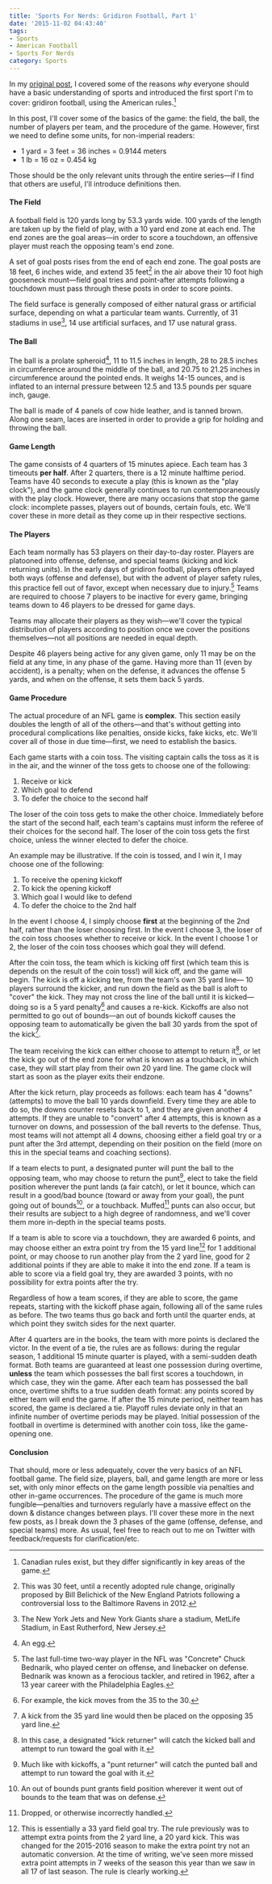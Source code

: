 ```yaml
---
title: 'Sports For Nerds: Gridiron Football, Part 1'
date: '2015-11-02 04:43:40'
tags:
- Sports
- American Football
- Sports For Nerds
category: Sports
---
```


In my [original post][0], I covered some of the reasons *why* everyone should
have a basic understanding of sports and introduced the first sport I'm to
cover: gridiron football, using the American rules.[^1]

In this post, I'll cover some of the basics of the game: the field, the ball,
the number of players per team, and the procedure of the game. However, first we
need to define some units, for non-imperial readers:

* 1 yard = 3 feet = 36 inches = 0.9144 meters
* 1 lb = 16 oz = 0.454 kg

Those should be the only relevant units through the entire series&mdash;if I
find that others are useful, I'll introduce definitions then.

#### The Field

A football field is 120 yards long by 53.3 yards wide. 100 yards of the length
are taken up by the field of play, with a 10 yard end zone at each end. The end
zones are the goal areas&mdash;in order to score a touchdown, an offensive
player must reach the opposing team's end zone.

A set of goal posts rises from the end of each end zone. The goal posts are 18
feet, 6 inches wide, and extend 35 feet[^2] in the air above their 10 foot high
gooseneck mount&mdash;field goal tries and point-after attempts following a
touchdown must pass through these posts in order to score points.

The field surface is generally composed of either natural grass or artificial
surface, depending on what a particular team wants. Currently, of 31 stadiums in
use[^3], 14 use artificial surfaces, and 17 use natural grass.

#### The Ball

The ball is a prolate spheroid[^4], 11 to 11.5 inches in length, 28 to 28.5
inches in circumference around the middle of the ball, and 20.75 to 21.25 inches
in circumference around the pointed ends. It weighs 14-15 ounces, and is
inflated to an internal pressure between 12.5 and 13.5 pounds per square inch,
gauge.

The ball is made of 4 panels of cow hide leather, and is tanned brown. Along one
seam, laces are inserted in order to provide a grip for holding and throwing the
ball.

#### Game Length

The game consists of 4 quarters of 15 minutes apiece. Each team has 3 timeouts
**per half**. After 2 quarters, there is a 12 minute halftime period. Teams have
40 seconds to execute a play (this is known as the "play clock"), and the game
clock generally continues to run contemporaneously with the play clock. However,
there are many occasions that stop the game clock: incomplete passes, players
out of bounds, certain fouls, etc. We'll cover these in more detail as they come
up in their respective sections.

#### The Players

Each team normally has 53 players on their day-to-day roster. Players are
platooned into offense, defense, and special teams (kicking and kick returning
units). In the early days of gridiron football, players often played both ways
(offense and defense), but with the advent of player safety rules, this practice
fell out of favor, except when necessary due to injury.[^5] Teams are required
to choose 7 players to be inactive for every game, bringing teams down to 46
players to be dressed for game days.

Teams may allocate their players as they wish&mdash;we'll cover the typical
distribution of players according to position once we cover the positions
themselves&mdash;not all positions are needed in equal depth.

Despite 46 players being active for any given game, only 11 may be on the field
at any time, in any phase of the game. Having more than 11 (even by accident),
is a penalty; when on the defense, it advances the offense 5 yards, and when on
the offense, it sets them back 5 yards.

#### Game Procedure

The actual procedure of an NFL game is **complex**. This section easily doubles
the length of all of the others&mdash;and that's without getting into procedural
complications like penalties, onside kicks, fake kicks, etc. We'll cover all of
those in due time&mdash;first, we need to establish the basics.

Each game starts with a coin toss. The visiting captain calls the toss as it is
in the air, and the winner of the toss gets to choose one of the following:

1. Receive or kick
2. Which goal to defend
3. To defer the choice to the second half

The loser of the coin toss gets to make the other choice. Immediately before the
start of the second half, each team's captains must inform the referee of their
choices for the second half. The loser of the coin toss gets the first choice,
unless the winner elected to defer the choice.

An example may be illustrative. If the coin is tossed, and I win it, I may
choose one of the following:

1. To receive the opening kickoff
2. To kick the opening kickoff
3. Which goal I would like to defend
4. To defer the choice to the 2nd half

In the event I choose 4, I simply choose **first** at the beginning of the 2nd
half, rather than the loser choosing first. In the event I choose 3, the loser
of the coin toss chooses whether to receive or kick. In the event I choose 1 or
2, the loser of the coin toss chooses which goal they will defend.

After the coin toss, the team which is kicking off first (which team this is
depends on the result of the coin toss!) will kick off, and the game will begin.
The kick is off a kicking tee, from the team's own 35 yard line&mdash; 10
players surround the kicker, and run down the field as the ball is aloft to
"cover" the kick. They may not cross the line of the ball until it is
kicked&mdash; doing so is a 5 yard penalty[^6] and causes a re-kick. Kickoffs
are also not permitted to go out of bounds&mdash;an out of bounds kickoff causes
the opposing team to automatically be given the ball 30 yards from the spot of
the kick[^7].

The team receiving the kick can either choose to attempt to return it[^8], or
let the kick go out of the end zone for what is known as a touchback, in which
case, they will start play from their own 20 yard line. The game clock will
start as soon as the player exits their endzone.

After the kick return, play proceeds as follows: each team has 4 "downs"
(attempts) to move the ball 10 yards downfield. Every time they are able to do
so, the downs counter resets back to 1, and they are given another 4 attempts.
If they are unable to "convert" after 4 attempts, this is known as a turnover on
downs, and possession of the ball reverts to the defense. Thus, most teams will
not attempt all 4 downs, choosing either a field goal try or a punt after the
3rd attempt, depending on their position on the field (more on this in the
special teams and coaching sections).

If a team elects to punt, a designated punter will punt the ball to the opposing
team, who may choose to return the punt[^9], elect to take the field position
wherever the punt lands (a fair catch), or let it bounce, which can result in a
good/bad bounce (toward or away from your goal), the punt going out of
bounds[^10], or a touchback. Muffed[^11] punts can also occur, but their results
are subject to a high degree of randomness, and we'll cover them more in-depth
in the special teams posts.

If a team is able to score via a touchdown, they are awarded 6 points, and may
choose either an extra point try from the 15 yard line[^12] for 1 additional
point, or may choose to run another play from the 2 yard line, good for 2
additional points if they are able to make it into the end zone. If a team is
able to score via a field goal try, they are awarded 3 points, with no
possibility for extra points after the try.

Regardless of how a team scores, if they are able to score, the game repeats,
starting with the kickoff phase again, following all of the same rules as
before. The two teams thus go back and forth until the quarter ends, at which
point they switch sides for the next quarter.

After 4 quarters are in the books, the team with more points is declared the
victor. In the event of a tie, the rules are as follows: during the regular
season, 1 additional 15 minute quarter is played, with a semi-sudden death
format. Both teams are guaranteed at least one possession during overtime,
**unless** the team which possesses the ball first scores a touchdown, in which
case, they win the game. After each team has possessed the ball once, overtime
shifts to a true sudden death format: any points scored by either team will end
the game. If after the 15 minute period, neither team has scored, the game is
declared a tie. Playoff rules deviate only in that an infinite number of
overtime periods may be played. Initial possession of the football in overtime
is determined with another coin toss, like the game-opening one.

#### Conclusion

That should, more or less adequately, cover the very basics of an NFL football
game. The field size, players, ball, and game length are more or less set, with
only minor effects on the game length possible via penalties and other in-game
occurrences. The procedure of the game is much more fungible&mdash;penalties and
turnovers regularly have a massive effect on the down & distance changes between
plays. I'll cover these more in the next few posts, as I break down the 3 phases
of the game (offense, defense, and special teams) more. As usual, feel free to
reach out to me on Twitter with feedback/requests for clarification/etc.

[0]: https://coderinserepeat.com/2015/10/25/sports-for-nerds
[^1]: Canadian rules exist, but they differ significantly in key areas of the game.
[^2]: This was 30 feet, until a recently adopted rule change, originally proposed by Bill Belichick of the New England Patriots following a controversial loss to the Baltimore Ravens in 2012.
[^3]: The New York Jets and New York Giants share a stadium, MetLife Stadium, in East Rutherford, New Jersey.
[^4]: An egg.
[^5]: The last full-time two-way player in the NFL was "Concrete" Chuck Bednarik, who played center on offense, and linebacker on defense. Bednarik was known as a ferocious tackler, and retired in 1962, after a 13 year career with the Philadelphia Eagles.
[^6]: For example, the kick moves from the 35 to the 30.
[^7]: A kick from the 35 yard line would then be placed on the opposing 35 yard line.
[^8]: In this case, a designated "kick returner" will catch the kicked ball and attempt to run toward the goal with it.
[^9]: Much like with kickoffs, a "punt returner" will catch the punted ball and attempt to run toward the goal with it.
[^10]: An out of bounds punt grants field position wherever it went out of bounds to the team that was on defense.
[^11]: Dropped, or otherwise incorrectly handled.
[^12]: This is essentially a 33 yard field goal try. The rule previously was to attempt extra points from the 2 yard line, a 20 yard kick. This was changed for the 2015-2016 season to make the extra point try not an automatic conversion. At the time of writing, we've seen more missed extra point attempts in 7 weeks of the season this year than we saw in all 17 of last season. The rule is clearly working.
